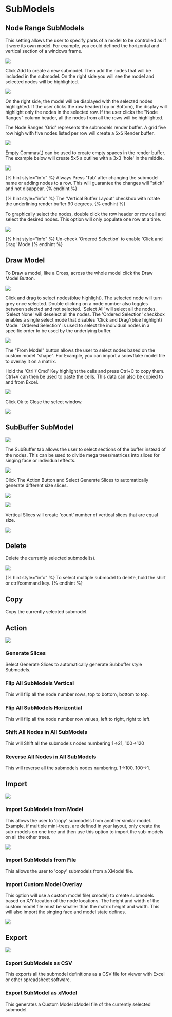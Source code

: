 # SubModels

## Node Range SubModels

This setting allows the user to specify parts of a model to be controlled as if it were its own model. For example, you could defined the horizontal and vertical section of a windows frame.

![](<../../.gitbook/assets/image (341).png>)

Click Add to create a new submodel. Then add the nodes that will be included in the submodel. On the right side you will see the model and selected nodes will be highlighted.

![](<../../.gitbook/assets/image (242) (1).png>)

On the right side, the model will be displayed with the selected nodes highlighted. If the user clicks the row header(Top or Bottom), the display will highlight only the nodes in the selected row. If the user clicks the "Node Ranges" column header, all the nodes from all the rows will be highlighted.

The Node Ranges 'Grid' represents the submodels render buffer. A grid five row high with five nodes listed per row will create a 5x5 Render buffer.&#x20;



![](../../.gitbook/assets/5by5.png)

Empty Commas(,) can be used to create empty spaces in the render buffer. The example below will create 5x5 a outline with a 3x3 'hole' in the middle.

![](<../../.gitbook/assets/image (628).png>)

{% hint style="info" %}
Always Press 'Tab' after changing the submodel name or adding nodes to a row. This will guarantee the changes will "stick" and not disappear.
{% endhint %}

{% hint style="info" %}
The 'Vertical Buffer Layout' checkbox with rotate the underlining render buffer 90 degrees.
{% endhint %}

To graphically select the nodes, double click the row header or row cell and select the desired nodes. This option will only populate one row at a time.

![](<../../.gitbook/assets/image (145).png>)

{% hint style="info" %}
Un-check 'Ordered Selection' to enable 'Click and Drag' Mode
{% endhint %}

## Draw Model

To Draw a model, like a Cross, across the whole model click the Draw Model Button.

![](<../../.gitbook/assets/image (536) (1).png>)

Click and drag to select nodes(blue highlight). The selected node will turn grey once selected. Double clicking on a node number also toggles between selected and not selected. 'Select All' will select all the nodes. 'Select None' will deselect all the nodes. The 'Ordered Selection' checkbox enables a single select mode that disables 'Click and Drag'(blue highlight) Mode. 'Ordered Selection' is used to select the individual nodes in a specific order to be used by the underlying buffer.

![](<../../.gitbook/assets/image (69).png>)

The "From Model" button allows the user to select nodes based on the custom model "shape". For Example, you can import a snowflake model file to overlay it on a matrix.

Hold the 'Ctrl'/'Cmd' Key highlight the cells and press Ctrl+C to copy them. Ctrl+V can then be used to paste the cells. This data can also be copied to and from Excel.

![](<../../.gitbook/assets/image (553) (1).png>)

Click Ok to Close the select window.

![](<../../.gitbook/assets/image (110) (1).png>)

## SubBuffer SubModel

![](<../../.gitbook/assets/image (366).png>)

The SubBuffer tab allows the user to select sections of the buffer instead of the nodes. This can be used to divide mega trees/matrices into slices for singing face or individual effects.

![](<../../.gitbook/assets/image (754).png>)

Click The Action Button and Select Generate Slices to automatically generate different size slices.

![](<../../.gitbook/assets/image (840).png>)

![](<../../.gitbook/assets/image (778).png>)

Vertical Slices will create 'count' number of vertical slices that are equal size.

![](<../../.gitbook/assets/image (817).png>)

## Delete

Delete the currently selected submodel(s).

![](<../../.gitbook/assets/image (402).png>)

{% hint style="info" %}
To select multiple submodel to delete, hold the shirt or ctrl/command key.
{% endhint %}

## Copy

Copy the currently selected submodel.

## Action

![](<../../.gitbook/assets/image (766).png>)

### Generate Slices

Select Generate Slices to automatically generate Subbuffer style Submodels.

### Flip All SubModels Vertical

This will flip all the node number rows, top to bottom, bottom to top.

### Flip All SubModels Horizontial

This will flip all the node number row values, left to right, right to left.

### Shift All Nodes in All SubModels

This will Shift all the submodels nodes numbering 1->21, 100->120

### Reverse All Nodes in All SubModels

This will reverse all the submodels nodes numbering. 1->100, 100->1.

## Import

![](<../../.gitbook/assets/image (208).png>)

### Import SubModels from Model

This allows the user to 'copy' submodels from another similar model. Example, if multiple mini-trees, are defined in your layout, only create the sub-models on one tree and then use this option to import the sub-models on all the other trees.

![](<../../.gitbook/assets/image (457).png>)

### Import SubModels from File

This allows the user to 'copy' submodels from a XModel file.

### Import Custom Model Overlay

This option will use a custom model file(.xmodel) to create submodels based on X/Y location of the node locations. The height and width of the custom model file must be smaller than the matrix height and width. This will also import the singing face and model state defines.

![](<../../.gitbook/assets/image (354).png>)

## Export

![](<../../.gitbook/assets/image (35).png>)

### Export SubModels as CSV

This exports all the submodel definitions as a CSV file for viewer with Excel or other spreadsheet software.

### Export SubModel as xModel

This generates a Custom Model xModel file of the currently selected submodel.
